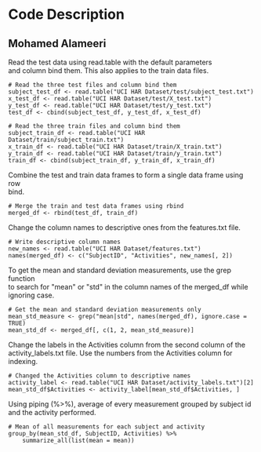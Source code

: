 # Code Description
## Mohamed Alameeri

Read the test data using read.table with the default parameters  
and column bind them. This also applies to the train data files.  

```
# Read the three test files and column bind them
subject_test_df <- read.table("UCI HAR Dataset/test/subject_test.txt")
x_test_df <- read.table("UCI HAR Dataset/test/X_test.txt")
y_test_df <- read.table("UCI HAR Dataset/test/y_test.txt")
test_df <- cbind(subject_test_df, y_test_df, x_test_df)
```
```
# Read the three train files and column bind them
subject_train_df <- read.table("UCI HAR Dataset/train/subject_train.txt")
x_train_df <- read.table("UCI HAR Dataset/train/X_train.txt")
y_train_df <- read.table("UCI HAR Dataset/train/y_train.txt")
train_df <- cbind(subject_train_df, y_train_df, x_train_df)
```

Combine the test and train data frames to form a single data frame using row  
bind.  

```
# Merge the train and test data frames using rbind
merged_df <- rbind(test_df, train_df)
```

Change the column names to descriptive ones from the features.txt file.  

```
# Write descriptive column names
new_names <- read.table("UCI HAR Dataset/features.txt")
names(merged_df) <- c("SubjectID", "Activities", new_names[, 2])
```

To get the mean and standard deviation measurements, use the grep function  
to search for "mean" or "std" in the column names of the merged_df while  
ignoring case.  

```
# Get the mean and standard deviation measurements only
mean_std_measure <- grep("mean|std", names(merged_df), ignore.case = TRUE)
mean_std_df <- merged_df[, c(1, 2, mean_std_measure)]
```

Change the labels in the Activities column from the second column of the  
activity_labels.txt file. Use the numbers from the Activities column for indexing.  

```
# Changed the Activities column to descriptive names
activity_label <- read.table("UCI HAR Dataset/activity_labels.txt")[2]
mean_std_df$Activities <- activity_label[mean_std_df$Activities, ]
```

Using piping (%>%), average of every measurement grouped by subject id and the activity performed.  

```
# Mean of all measurements for each subject and activity
group_by(mean_std_df, SubjectID, Activities) %>%
    summarize_all(list(mean = mean))
```